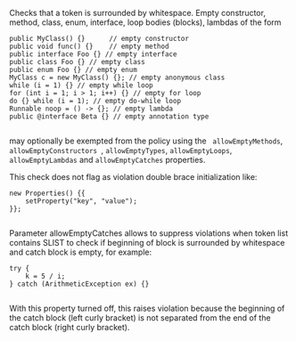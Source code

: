 Checks that a token is surrounded by whitespace. Empty constructor,
method, class, enum, interface, loop bodies (blocks), lambdas of the
form

``` 
public MyClass() {}      // empty constructor
public void func() {}    // empty method
public interface Foo {} // empty interface
public class Foo {} // empty class
public enum Foo {} // empty enum
MyClass c = new MyClass() {}; // empty anonymous class
while (i = 1) {} // empty while loop
for (int i = 1; i > 1; i++) {} // empty for loop
do {} while (i = 1); // empty do-while loop
Runnable noop = () -> {}; // empty lambda
public @interface Beta {} // empty annotation type
        
```

may optionally be exempted from the policy using the ` 
allowEmptyMethods `, ` allowEmptyConstructors  `, `allowEmptyTypes`,
`allowEmptyLoops`, `allowEmptyLambdas` and `allowEmptyCatches`
properties.

This check does not flag as violation double brace initialization like:

<div class="wrapper">

``` 
new Properties() {{
    setProperty("key", "value");
}};
          
```

</div>

Parameter allowEmptyCatches allows to suppress violations when token
list contains SLIST to check if beginning of block is surrounded by
whitespace and catch block is empty, for example:

<div class="wrapper">

``` 
try {
    k = 5 / i;
} catch (ArithmeticException ex) {}
          
```

</div>

With this property turned off, this raises violation because the
beginning of the catch block (left curly bracket) is not separated from
the end of the catch block (right curly bracket).

